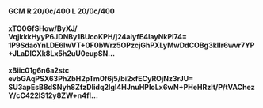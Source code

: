 #### GCM R 20/0c/400 L 20/0c/400
**xTO0GfSHow/ByXJ/**<br/>**VqjkkkHyyP6JDNBy1BUcoKPH/j24aiyfE4IayNkPl74=**<br/>**1P9SdaoYnLDE6lwVT+0F0bWrz5OPzcjGhPXLyMwDdCOBg3kIlr6wvr7YP+JLaDlCXk8Lx5h2uU0eupSN...**<br/><br/>
**xBiic01g6n6a2stc**<br/>**evbGAqPSX63PhZbH2pTm0f6j5/bi2xfECyROjNz3rJU=**<br/>**SU3apEsB8dSNyh8ZfzDlidq2Igl4HJnuHPIoLx6wN+PHeHRzlt/P/tVAChezY/cC422IS12y8ZW+n4fI...**